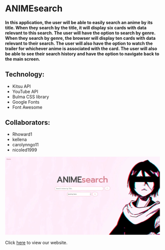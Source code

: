 # ANIMEsearch

<H4> In this application, the user will be able to easily search an anime by its title. When they search by the title, it will display six cards with data relevant to this search. The user will have the option to search by genre. When they search by genre, the browser will display ten cards with data relevant to their search. The user will also have the option to watch the trailer for whichever anime is associated with the card. The user will also be able to see their search history and have the option to navigate back to the main screen.

## Technology:
- Kitsu API
- YouTube API
- Bulma CSS library
- Google Fonts
- Font Awesome

## Collaborators:
- Rhoward1
- kellena
- carolynngo11
- nicoled1999

![alt](./assets/images/anime_screenshot.JPG)

Click [here](https://nicoled1999.github.io/project-1/) to view our website.